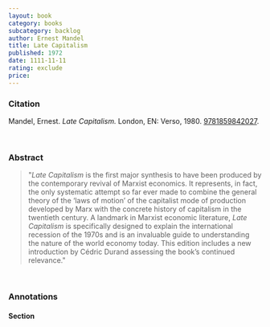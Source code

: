 ```yaml
---
layout: book
category: books
subcategory: backlog
author: Ernest Mandel
title: Late Capitalism
published: 1972
date: 1111-11-11
rating: exclude
price:
---
```


### Citation

Mandel, Ernest. *Late Capitalism.* London, EN: Verso, 1980. [9781859842027](https://www.versobooks.com/en-ca/products/1038-late-capitalism).

<br>

### Abstract

> "*Late Capitalism* is the first major synthesis to have been produced by the contemporary revival of Marxist economics. It represents, in fact, the only systematic attempt so far ever made to combine the general theory of the ‘laws of motion’ of the capitalist mode of production developed by Marx with the concrete history of capitalism in the twentieth century. A landmark in Marxist economic literature, *Late Capitalism* is specifically designed to explain the international recession of the 1970s and is an invaluable guide to understanding the nature of the world economy today. This edition includes a new introduction by Cédric Durand assessing the book’s continued relevance."

<br>

### Annotations

#### Section

<br>
